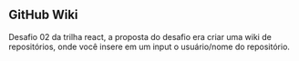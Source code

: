 ## GitHub Wiki

Desafio 02 da trilha react, a proposta do desafio era criar uma wiki de repositórios, onde você insere em um input o usuário/nome do repositório.
